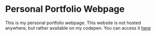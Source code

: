 # Personal Portfolio Webpage

This is my personal portfolio webpage. This website is not hosted anywhere, but rather available on my codepen. You can access it [here](https://codepen.io/zacknewcomb/full/rpwxZP/)
